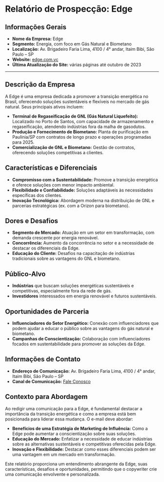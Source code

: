 # Relatório de Prospecção: Edge

## Informações Gerais
- **Nome da Empresa:** Edge
- **Segmento:** Energia, com foco em Gás Natural e Biometano
- **Localização:** Av. Brigadeiro Faria Lima, 4100 / 4° andar, Itaim Bibi, São Paulo – SP
- **Website:** [edge.com.vc](https://www.edge.com.vc)
- **Última Atualização do Site:** várias páginas até outubro de 2023

---

## Descrição da Empresa
A Edge é uma empresa dedicada a promover a transição energética no Brasil, oferecendo soluções sustentáveis e flexíveis no mercado de gás natural. Seus principais ativos incluem:

- **Terminal de Regaseificação de GNL (Gás Natural Liquefeito):** Localizado no Porto de Santos, com capacidade de armazenamento e regaseificação, atendendo indústrias fora da malha de gasodutos.
- **Produção e Fornecimento de Biometano:** Planta de purificação em Paulínia/SP com contratos de longo prazo e operações programadas para 2025.
- **Comercialização de GNL e Biometano:** Gestão de contratos, oferecendo soluções competitivas a clientes.

## Características e Diferenciais
- **Compromisso com a Sustentabilidade:** Promove a transição energética e oferece soluções com menor impacto ambiental.
- **Flexibilidade e Confiabilidade:** Soluções adaptáveis às necessidades específicas dos clientes.
- **Inovação Tecnológica:** Abordagem moderna na distribuição de GNL e parcerias estratégicas (ex. com a Orizon para biometano).

## Dores e Desafios
- **Segmento de Mercado:** Atuação em um setor em transformação, com demanda crescente por energia renovável.
- **Concorrência:** Aumento da concorrência no setor e a necessidade de destacar os diferenciais da Edge.
- **Educação do Cliente:** Desafios na capacitação de indústrias tradicionais sobre as vantagens do GNL e biometano.

## Público-Alvo
- **Indústrias** que buscam soluções energéticas sustentáveis e competitivas, especialmente fora da rede de gás.
- **Investidores** interessados em energia renovável e futuros sustentáveis.

## Oportunidades de Parceria
- **Influenciadores do Setor Energético:** Conexão com influenciadores que podem ajudar a educar o público sobre as vantagens do gás natural e biometano.
- **Campanhas de Conscientização:** Colaboração com influenciadores focados em sustentabilidade para promover as soluções da Edge.

## Informações de Contato
- **Endereço de Comunicação:** Av. Brigadeiro Faria Lima, 4100 / 4° andar, Itaim Bibi, São Paulo – SP
- **Canal de Comunicação:** [Fale Conosco](https://www.edge.com.vc/comunicacao-e-imprensa/fale-conosco)

## Contexto para Abordagem
Ao redigir uma comunicação para a Edge, é fundamental destacar a importância da transição energética e como a empresa está bem posicionada para liderar essa mudança. O e-mail deve abordar:

- **Benefícios de uma Estratégia de Marketing de Influência:** Como a Edge pode aumentar a conscientização sobre suas soluções.
- **Educação do Mercado:** Enfatizar a necessidade de educar indústrias sobre as alternativas sustentáveis e competitivas oferecidas pela Edge.
- **Inovação e Flexibilidade:** Destacar como esses diferenciais podem ser uma vantagem em um mercado em transformação.

Este relatório proporciona um entendimento abrangente da Edge, suas características, desafios e oportunidades, permitindo que o copywriter crie uma comunicação envolvente e personalizada.